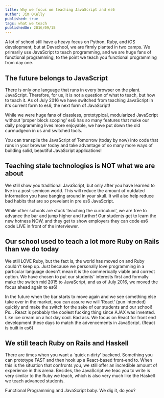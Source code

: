 ```yaml
---
title: Why we focus on teaching JavaScript and es6
author: Jim OKelly
published: true
tags: what we teach
publishedOn: 2016/09/15
---
```


A lot of school still have a heavy focus on Python, Ruby, and iOS development, but at Devschool, we are firmly planted in two camps. We primarily use JavaScript to teach programming, and we are huge fans of functional programming, to the point we teach you functional programming from day one.

<!--more-->

## The future belongs to JavaScript

There is only one language that runs in every browser on the plant. JavaScript. Therefore, for us, it is not a question of what to teach, but how to teach it. As of July 2016 we have switched from teaching JavaScript in it's current form to es6, the next form of JavaScript!

While we were huge fans of classless, prototypical, modularized JavaScript without 'proper block scoping' es6 has so many features that make our daily programming lives more enjoyable, we have put down the old curmudgeon in us and switched tools.

You can transpile the JavaScript of Tomorrow (today by now) into code that runs in your browser today and take advantage of so many more ways of building solid, beautiful JavaScript applications!

## Teaching stale technologies is NOT what we are about

We still show you traditional JavaScript, but only after you have learned to live in a post-semicon world. This will reduce the amount of outdated information you have banging around in your skull. It will also help reduce bad habits that are so prevelant in pre es6 JavaScript.

While other schools are stuck 'teaching the curriculum', we are free to advance the bar and jump higher and further! Our students get to learn the new hotness NOW, and they get to show employers they can code es6 code LIVE in front of the interviewer.

## Our school used to teach a lot more Ruby on Rails than we do today

We still LOVE Ruby, but the fact is, the world has moved on and Ruby couldn't keep up. Just because we personally love programming in a particular language doesn't mean it is the commerically viable and correct option. We have chosen to put our students' interests first and formally make the switch mid 2015 to JavaScript, and as of July 2016, we moved the focus ahead again to es6!

In the future when the bar starts to move again and we see something else take over in the market, you can assure we will 'React' (pun intended) quickly and make the switch for the sake of our students and our school! Ps... React is probably the coolest fucking thing since AJAX was invented. Like ice cream on a hot day cool. Bad ass. We focus on React for front end development these days to match the advencements in JavaScript. (React is built in es6)

## We still teach Ruby on Rails and Haskell

There are times when you want a 'quick n dirty' backend. Something you can prototype FAST and then hook up a React-based front-end to. When this is the situation that confronts you, we still offer an incredible amount of experience in this arena. Besides, the JavaScript we teac you to write is very similar to the Ruby we teach, which is also very much like the Haskell we teach advanced students.

Functional Programming and JavaScript baby. We dig it, do you?

